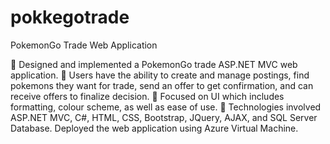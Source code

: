 # pokkegotrade
PokemonGo Trade Web Application

	Designed and implemented a PokemonGo trade ASP.NET MVC web application.
	Users have the ability to create and manage postings, find pokemons they want for trade, send an offer to get confirmation, and can receive offers to finalize decision.
	Focused on UI which includes formatting, colour scheme, as well as ease of use.
	Technologies involved ASP.NET MVC, C#, HTML, CSS, Bootstrap, JQuery, AJAX, and SQL Server Database. Deployed the web application using Azure Virtual Machine.
